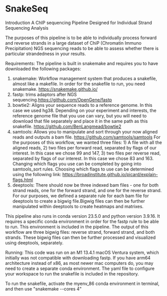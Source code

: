 # SnakeSeq
Introduction
A ChIP sequencing Pipeline Designed for Individual Strand Sequencing Analysis

The purposes of this pipeline is to be able to individually process forward and reverse strands in a large dataset of ChiP (Chromatin Immuno Precipitation) NGS sequencing reads to be able to assess whether there is particular strandedness in your results. 

Requirements:
The pipeline is built in snakemake and requires you to have downloaded the following packages:

1. snakemake: Workflow management system that produces a snakefile, almost like a makefile. In order for the snakefile to run, you need snakemake. https://snakemake.github.io/
2. fastp: trims adaptors after NGS sequencing.https://github.com/OpenGene/fastp
3. bowtie2: Aligns your sequence reads to a reference genome. In this case we used hg38. Depending on your experiment and interests, the reference genome file that you use can vary, but you will need to download that file separately and place it in the same path as this snakefile. https://github.com/BenLangmead/bowtie2
4. samtools: Allows you to manipulate and sort through your now aligned reads and outputs a bam file. https://github.com/samtools/samtools
For the purposes of this workflow, we wanted three files: 1) A file with all the aligned reads, 2) two files per forward read, separated by flags of our interest. In this case we chose 99 and 147, 3) two files per reverse read, separated by flags of our interest. In this case we chose 83 and 163. Changing which flags you use can be completed by going into samtools_sort rules. Choosing which flags to use can be determined using the following link: https://broadinstitute.github.io/picard/explain-flags.html
5. deeptools: There should now be three indexed bam files - one for both strand reads, one for the forward strand, and one for the reverse strand. For our purposes, we defined a separate rule for each bam file for deeptools to create a bigwig file.Bigwig files can then be further manipulated within deeptools to create heatmaps and matrixes. 

This pipeline also runs in conda version 23.5.0 and python version 3.9.16. It requires a specific conda environment in order for the fastp rule to be able to run. This environment is included in the pipeline. The output of this workflow are three bigwig files: reverse strand, forward strand, and both strands. These bigwig files can then be further processed and visualized using deeptools, separately. 

Running:
This code was run on an M1 13.4.1 macOS Ventura system, which initially was not compatible with downloading fastp. If you have arm64 architecture instead of x86, as most newer mac computers do, you may need to create a separate conda environment. The yaml file to configure your workspace to run the snakefile is included in the repository. 

To run the snakefile, activate the myenv_86 conda environment in terminal, and then use "snakemake --cores 4"
